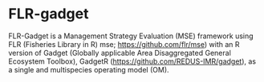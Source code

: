 # FLR-gadget
FLR-Gadget is a Management Strategy Evaluation (MSE) framework using FLR (Fisheries Library in R) mse; https://github.com/flr/mse) with an R version of Gadget (Globally applicable Area Disaggregated General Ecosystem Toolbox), GadgetR (https://github.com/REDUS-IMR/gadget), as a single and multispecies operating model (OM).
